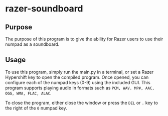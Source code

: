 # razer-soundboard
 
## Purpose
The purpose of this program is to give the ability for Razer users to use their numpad as a soundboard.

## Usage
To use this program, simply run the main.py in a terminal, or set a Razer Hypershift key to open the compiled program. Once opened, you can configure each of the numpad keys (0-9) using the included GUI. This program supports playing audio in formats such as `PCM, WAV. MP#, AAC, OGG, WMA, FLAC, ALAC`. 

To close the program, either close the window or press the `DEL` or `.` key to the right of the `0` numpad key.
